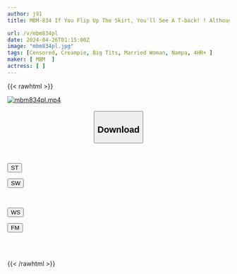 ```yaml
---
author: j91
title: MBM-834 If You Flip Up The Skirt, You'll See A T-back! ! Although She Looks Neat, Her Hidden Motivation Is Revealed In Her Pants! ? Hidden Slut Wife Picks Up And Creampies 12 People 4 Hours

url: /v/mbm834pl
date: 2024-04-26T01:15:00Z
image: "mbm834pl.jpg"
tags: [Censored, Creampie, Big Tits, Married Woman, Nampa, 4HR+	]
maker: [ MBM  ]
actress: [ ]
---
```



{{< rawhtml >}}

<div class="video" data-videoid="KeoL1WAP63h08yl">
    <a href="javascript:;">
        <img src="/v/mbm834pl/mbm834pl.jpg" width="WIDTH" height="HEIGHT" alt="mbm834pl.mp4" loading="lazy">
    </a>
</div>

<script type="text/javascript" src="https://j91.asia/asset/on-demand-st.js"></script>

<br>
  <link rel="stylesheet" href="https://j91.asia/asset/bs5.css">
  
  <center>
  <button class="btn btn-primary" type="button" data-bs-toggle="collapse" data-bs-target=".multi-collapse" aria-expanded="false" aria-controls="multiCollapseExample1 multiCollapseExample2"><h2>Download</h2></button></center>
</p>
<div class="row">
  <div class="col">
    <div class="collapse multi-collapse" id="multiCollapseExample1">
      <div class="card card-body">
	      	      <br>
<div class="buttons">  
<p><a href="https://streamtape.to/v/KeoL1WAP63h08yl" target="_blank"><button class="btn-hover color-3"><i class="fa fa-download"></i> ST</button></a></p>
<p><a href="https://asnwish.com/484ykqz6vv4q" target="_blank"><button class="btn-hover color-2"><i class="fa fa-download"></i> SW</button></a></p></div>
    </div>
  </div>
</div>
  <div class="col">
    <div class="collapse multi-collapse" id="multiCollapseExample2">
      <div class="card card-body">
	      <br>
<div class="buttons">
<p><a href="https://wolfstream.tv/v70lbefh70t5"><button class="btn-hover color-9"><i class="fa fa-download"></i> WS</button></a></p>
<p><a href="javascript:;"><button class="btn-hover color-8"><i class="fa fa-download"></i> FM</button></a></p></div>
<br><br>
      </div>
    </div>
  </div>
</div>

{{< /rawhtml >}}